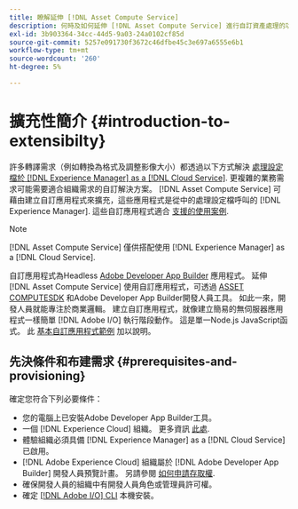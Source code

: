```yaml
---
title: 瞭解延伸 [!DNL Asset Compute Service]
description: 何時及如何延伸 [!DNL Asset Compute Service] 進行自訂資產處理的功能。
exl-id: 3b903364-34cc-44d5-9a03-24a0102cf85d
source-git-commit: 5257e091730f3672c46dfbe45c3e697a6555e6b1
workflow-type: tm+mt
source-wordcount: '260'
ht-degree: 5%

---
```


# 擴充性簡介 {#introduction-to-extensibilty}

許多轉譯需求（例如轉換為格式及調整影像大小）都透過以下方式解決 [處理設定檔於 [!DNL Experience Manager] as a [!DNL Cloud Service]](https://experienceleague.adobe.com/docs/experience-manager-cloud-service/assets/asset-microservices-overview.html). 更複雜的業務需求可能需要適合組織需求的自訂解決方案。 [!DNL Asset Compute Service] 可藉由建立自訂應用程式來擴充，這些應用程式是從中的處理設定檔呼叫的 [!DNL Experience Manager]. 這些自訂應用程式適合 [支援的使用案例](https://experienceleague.adobe.com/docs/experience-manager-cloud-service/assets/manage/asset-microservices-configure-and-use.html).

>[!NOTE]
>
>[!DNL Asset Compute Service] 僅供搭配使用 [!DNL Experience Manager] as a [!DNL Cloud Service].

自訂應用程式為Headless [Adobe Developer App Builder](https://github.com/AdobeDocs/app-builder) 應用程式。 延伸 [!DNL Asset Compute Service] 使用自訂應用程式，可透過 [ASSET COMPUTESDK](https://github.com/adobe/asset-compute-sdk) 和Adobe Developer App Builder開發人員工具。 如此一來，開發人員就能專注於商業邏輯。 建立自訂應用程式，就像建立簡易的無伺服器應用程式一樣簡單 [!DNL Adobe I/O] 執行階段動作。 這是單一Node.js JavaScript函式。 此 [基本自訂應用程式範例](https://github.com/adobe/asset-compute-example-workers/blob/master/projects/worker-basic/worker-basic.js) 加以說明。

## 先決條件和布建需求 {#prerequisites-and-provisioning}

確定您符合下列必要條件：

* 您的電腦上已安裝Adobe Developer App Builder工具。
* 一個 [!DNL Experience Cloud] 組織。 更多資訊 [此處](https://developer.adobe.com/app-builder/docs/getting_started/#acquire-access-and-credentials).
* 體驗組織必須具備 [!DNL Experience Manager] as a [!DNL Cloud Service] 已啟用。
* [!DNL Adobe Experience Cloud] 組織屬於 [!DNL Adobe Developer App Builder] 開發人員預覽計畫。 另請參閱 [如何申請存取權](https://developer.adobe.com/app-builder/docs/overview/getting_access).
* 確保開發人員的組織中有開發人員角色或管理員許可權。
* 確定 [[!DNL Adobe I/O] CLI](https://github.com/adobe/aio-cli) 本機安裝。

<!-- TBD for later:

* What all accesses and licenses are required?
* What all permissions are required to create, debug, and deploy custom applications?
* How do developers get access and provision the required apps?
* What is repository management?
* Anything on security and data transfer?
* What about handling personal or sensitive information?
* Custom application SLA is dependent on SLAs of various services it depends on.
* Document how the devs can get to know the KPIs of their custom applications. The KPIs are dependent on the performance at Adobe's side, amongst other things.
-->
